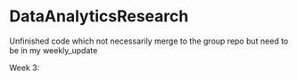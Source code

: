# DataAnalyticsResearch
Unfinished code which not necessarily merge to the group repo but need to be in my weekly_update

Week 3: 
